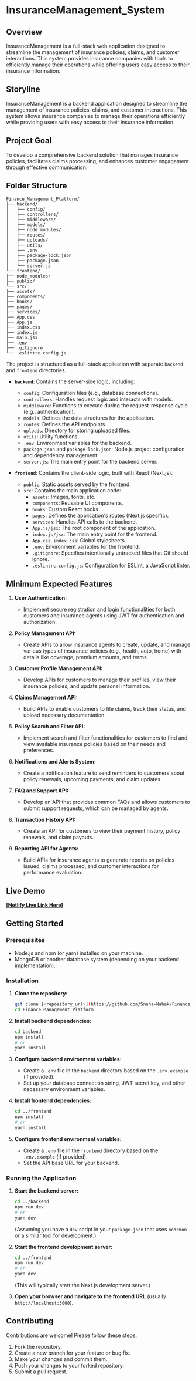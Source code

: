 # InsuranceManagement_System

## Overview

InsuranceManagement is a full-stack web application designed to streamline the management of insurance policies, claims, and customer interactions. This system provides insurance companies with tools to efficiently manage their operations while offering users easy access to their insurance information.

## Storyline

InsuranceManagement is a backend application designed to streamline the management of insurance policies, claims, and customer interactions. This system allows insurance companies to manage their operations efficiently while providing users with easy access to their insurance information.

## Project Goal

To develop a comprehensive backend solution that manages insurance policies, facilitates claims processing, and enhances customer engagement through effective communication.

## Folder Structure

```
Finance_Management_Platform/
├── backend/
│   ├── config/
│   ├── controllers/
│   ├── middleware/
│   ├── models/
│   ├── node_modules/
│   ├── routes/
│   ├── uploads/
│   ├── utils/
│   ├── .env
│   ├── package-lock.json
│   ├── package.json
│   └── server.js
└── frontend/
├── node_modules/
├── public/
└── src/
├── assets/
├── components/
├── hooks/
├── pages/
├── services/
├── App.css
├── App.js
├── index.css
├── index.js
├── main.jsx
├── .env
├── .gitignore
└── .eslintrc.config.js

```
The project is structured as a full-stack application with separate `backend` and `frontend` directories.

-   **`backend`**: Contains the server-side logic, including:
    -   `config`: Configuration files (e.g., database connections).
    -   `controllers`: Handles request logic and interacts with models.
    -   `middleware`: Functions to execute during the request-response cycle (e.g., authentication).
    -   `models`: Defines the data structures for the application.
    -   `routes`: Defines the API endpoints.
    -   `uploads`: Directory for storing uploaded files.
    -   `utils`: Utility functions.
    -   `.env`: Environment variables for the backend.
    -   `package.json` and `package-lock.json`: Node.js project configuration and dependency management.
    -   `server.js`: The main entry point for the backend server.

-   **`frontend`**: Contains the client-side logic, built with React (Next.js).
    -   `public`: Static assets served by the frontend.
    -   `src`: Contains the main application code:
        -   `assets`: Images, fonts, etc.
        -   `components`: Reusable UI components.
        -   `hooks`: Custom React hooks.
        -   `pages`: Defines the application's routes (Next.js specific).
        -   `services`: Handles API calls to the backend.
        -   `App.js/jsx`: The root component of the application.
        -   `index.js/jsx`: The main entry point for the frontend.
        -   `App.css`, `index.css`: Global stylesheets.
        -   `.env`: Environment variables for the frontend.
        -   `.gitignore`: Specifies intentionally untracked files that Git should ignore.
        -   `.eslintrc.config.js`: Configuration for ESLint, a JavaScript linter.

## Minimum Expected Features

1.  **User Authentication:**
    -   Implement secure registration and login functionalities for both customers and insurance agents using JWT for authentication and authorization.

2.  **Policy Management API:**
    -   Create APIs to allow insurance agents to create, update, and manage various types of insurance policies (e.g., health, auto, home) with details like coverage, premium amounts, and terms.

3.  **Customer Profile Management API:**
    -   Develop APIs for customers to manage their profiles, view their insurance policies, and update personal information.

4.  **Claims Management API:**
    -   Build APIs to enable customers to file claims, track their status, and upload necessary documentation.

5.  **Policy Search and Filter API:**
    -   Implement search and filter functionalities for customers to find and view available insurance policies based on their needs and preferences.

6.  **Notifications and Alerts System:**
    -   Create a notification feature to send reminders to customers about policy renewals, upcoming payments, and claim updates.

7.  **FAQ and Support API:**
    -   Develop an API that provides common FAQs and allows customers to submit support requests, which can be managed by agents.

8.  **Transaction History API:**
    -   Create an API for customers to view their payment history, policy renewals, and claim payouts.

9.  **Reporting API for Agents:**
    -   Build APIs for insurance agents to generate reports on policies issued, claims processed, and customer interactions for performance evaluation.

## Live Demo

[**[Netlify Live Link Here]**](https://683cb7143f814a0008526810--polizo-finance-platform.netlify.app/)



## Getting Started

### Prerequisites

-   Node.js and npm (or yarn) installed on your machine.
-   MongoDB or another database system (depending on your backend implementation).

### Installation

1.  **Clone the repository:**
    ```bash
    git clone [<repository_url>](https://github.com/Sneha-Nahak/Finance_Managment_Platform.git)
    cd Finance_Management_Platform
    ```

2.  **Install backend dependencies:**
    ```bash
    cd backend
    npm install
    # or
    yarn install
    ```

3.  **Configure backend environment variables:**
    -   Create a `.env` file in the `backend` directory based on the `.env.example` (if provided).
    -   Set up your database connection string, JWT secret key, and other necessary environment variables.

4.  **Install frontend dependencies:**
    ```bash
    cd ../frontend
    npm install
    # or
    yarn install
    ```

5.  **Configure frontend environment variables:**
    -   Create a `.env` file in the `frontend` directory based on the `.env.example` (if provided).
    -   Set the API base URL for your backend.

### Running the Application

1.  **Start the backend server:**
    ```bash
    cd ../backend
    npm run dev
    # or
    yarn dev
    ```
    (Assuming you have a `dev` script in your `package.json` that uses `nodemon` or a similar tool for development.)

2.  **Start the frontend development server:**
    ```bash
    cd ../frontend
    npm run dev
    # or
    yarn dev
    ```
    (This will typically start the Next.js development server.)

3.  **Open your browser and navigate to the frontend URL** (usually `http://localhost:3000`).

## Contributing

Contributions are welcome! Please follow these steps:

1.  Fork the repository.
2.  Create a new branch for your feature or bug fix.
3.  Make your changes and commit them.
4.  Push your changes to your forked repository.
5.  Submit a pull request.
